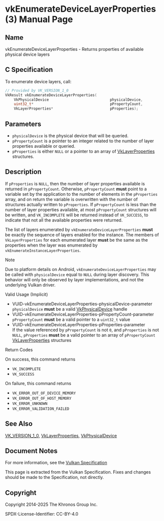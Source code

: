 # vkEnumerateDeviceLayerProperties(3) Manual Page

## Name

vkEnumerateDeviceLayerProperties - Returns properties of available physical device layers



## [](#_c_specification)C Specification

To enumerate device layers, call:

```c++
// Provided by VK_VERSION_1_0
VkResult vkEnumerateDeviceLayerProperties(
    VkPhysicalDevice                            physicalDevice,
    uint32_t*                                   pPropertyCount,
    VkLayerProperties*                          pProperties);
```

## [](#_parameters)Parameters

- `physicalDevice` is the physical device that will be queried.
- `pPropertyCount` is a pointer to an integer related to the number of layer properties available or queried.
- `pProperties` is either `NULL` or a pointer to an array of [VkLayerProperties](https://registry.khronos.org/vulkan/specs/latest/man/html/VkLayerProperties.html) structures.

## [](#_description)Description

If `pProperties` is `NULL`, then the number of layer properties available is returned in `pPropertyCount`. Otherwise, `pPropertyCount` **must** point to a variable set by the application to the number of elements in the `pProperties` array, and on return the variable is overwritten with the number of structures actually written to `pProperties`. If `pPropertyCount` is less than the number of layer properties available, at most `pPropertyCount` structures will be written, and `VK_INCOMPLETE` will be returned instead of `VK_SUCCESS`, to indicate that not all the available properties were returned.

The list of layers enumerated by `vkEnumerateDeviceLayerProperties` **must** be exactly the sequence of layers enabled for the instance. The members of `VkLayerProperties` for each enumerated layer **must** be the same as the properties when the layer was enumerated by `vkEnumerateInstanceLayerProperties`.

Note

Due to platform details on Android, `vkEnumerateDeviceLayerProperties` may be called with `physicalDevice` equal to `NULL` during layer discovery. This behavior will only be observed by layer implementations, and not the underlying Vulkan driver.

Valid Usage (Implicit)

- [](#VUID-vkEnumerateDeviceLayerProperties-physicalDevice-parameter)VUID-vkEnumerateDeviceLayerProperties-physicalDevice-parameter  
  `physicalDevice` **must** be a valid [VkPhysicalDevice](https://registry.khronos.org/vulkan/specs/latest/man/html/VkPhysicalDevice.html) handle
- [](#VUID-vkEnumerateDeviceLayerProperties-pPropertyCount-parameter)VUID-vkEnumerateDeviceLayerProperties-pPropertyCount-parameter  
  `pPropertyCount` **must** be a valid pointer to a `uint32_t` value
- [](#VUID-vkEnumerateDeviceLayerProperties-pProperties-parameter)VUID-vkEnumerateDeviceLayerProperties-pProperties-parameter  
  If the value referenced by `pPropertyCount` is not `0`, and `pProperties` is not `NULL`, `pProperties` **must** be a valid pointer to an array of `pPropertyCount` [VkLayerProperties](https://registry.khronos.org/vulkan/specs/latest/man/html/VkLayerProperties.html) structures

Return Codes

On success, this command returns

- `VK_INCOMPLETE`
- `VK_SUCCESS`

On failure, this command returns

- `VK_ERROR_OUT_OF_DEVICE_MEMORY`
- `VK_ERROR_OUT_OF_HOST_MEMORY`
- `VK_ERROR_UNKNOWN`
- `VK_ERROR_VALIDATION_FAILED`

## [](#_see_also)See Also

[VK\_VERSION\_1\_0](https://registry.khronos.org/vulkan/specs/latest/man/html/VK_VERSION_1_0.html), [VkLayerProperties](https://registry.khronos.org/vulkan/specs/latest/man/html/VkLayerProperties.html), [VkPhysicalDevice](https://registry.khronos.org/vulkan/specs/latest/man/html/VkPhysicalDevice.html)

## [](#_document_notes)Document Notes

For more information, see the [Vulkan Specification](https://registry.khronos.org/vulkan/specs/latest/html/vkspec.html#vkEnumerateDeviceLayerProperties)

This page is extracted from the Vulkan Specification. Fixes and changes should be made to the Specification, not directly.

## [](#_copyright)Copyright

Copyright 2014-2025 The Khronos Group Inc.

SPDX-License-Identifier: CC-BY-4.0